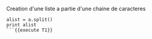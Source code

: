 
Creation d'une liste a partie d'une chaine de caracteres
```
alist = a.split()
print alist
```{{execute T1}}

